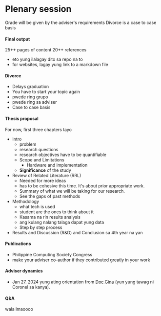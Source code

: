 # Plenary session
Grade will be given by the adviser's requirements
Divorce is a case to case basis

#### Final output
25++ pages of content
20++ references
* eto yung ilalagay dito sa repo na to
* for websites, lagay yung link to a markdown file

#### Divorce
* Delays graduation
* You have to start your topic again
* pwede ring grupo
* pwede ring sa adviser
* Case to case basis

#### Thesis proposal
For now, first three chapters tayo
* Intro
  * problem
  * research questions
  * research objectives have to be quantifiable
  * Scope and Limitations
    * Hardware and implementation
  * **Significance** of the study
* Review of Related Literature (RRL)
  * Needed for more ideas
  * has to be cohesive this time. It's about prior appropriate work.
  * Summary of what we will be taking for our research.
  * See the gaps of past methods
* Methodology
  * what tech is used
  * student are the ones to think about it
  * Kasama na rin results analysis
  * ang kulang nalang talaga dapat yung data
  * Step by step process
* Results and Discussion (R&D) and Conclusion sa 4th year na yan

#### Publications
* Philippine Computing Society Congress
* make your adviser co-author if they contributed greatly in your work

#### Adviser dynamics
* Jan 27. 2024 yung ating orientation from [Doc Gina]() (yun yung tawag ni Coronel sa kanya).

#### Q&A
wala lmaoooo
